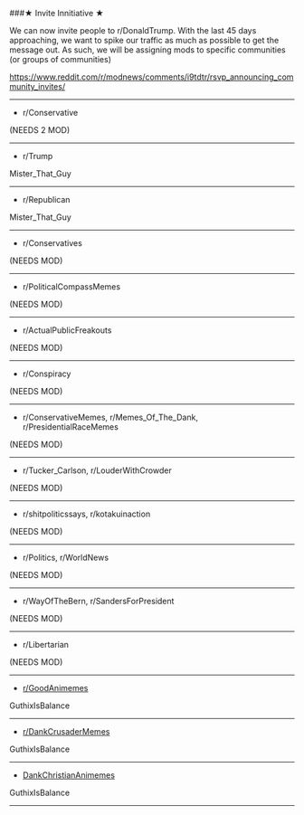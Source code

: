 ###★ Invite Innitiative ★

We can now invite people to r/DonaldTrump.  With the last 45 days approaching, we want to spike our traffic as much as possible to get the message out.  As such, we will be assigning mods to specific communities (or groups of communities)

https://www.reddit.com/r/modnews/comments/i9tdtr/rsvp_announcing_community_invites/

-----

- r/Conservative

(NEEDS 2 MOD)

-----

- r/Trump

Mister_That_Guy

-----

- r/Republican

Mister_That_Guy

-----

- r/Conservatives

(NEEDS MOD)

-----

- r/PoliticalCompassMemes

(NEEDS MOD)

-----

- r/ActualPublicFreakouts

(NEEDS MOD)

-----

- r/Conspiracy

(NEEDS MOD)

-----

- r/ConservativeMemes, r/Memes_Of_The_Dank, r/PresidentialRaceMemes

(NEEDS MOD)

-----

- r/Tucker_Carlson, r/LouderWithCrowder

(NEEDS MOD)

-----

- r/shitpoliticssays, r/kotakuinaction

(NEEDS MOD)

-----

- r/Politics, r/WorldNews

(NEEDS MOD)

-----

- r/WayOfTheBern, r/SandersForPresident

(NEEDS MOD)

-----

- r/Libertarian

(NEEDS MOD)

-----

- [r/GoodAnimemes](https://www.reddit.com/r/goodanimemes/)

GuthixIsBalance

-----

- [r/DankCrusaderMemes](https://www.reddit.com/r/dankcrusadememes/)

GuthixIsBalance

-----

- [DankChristianAnimemes](https://www.reddit.com/r/DankChristianAnimemes/)

GuthixIsBalance

-----